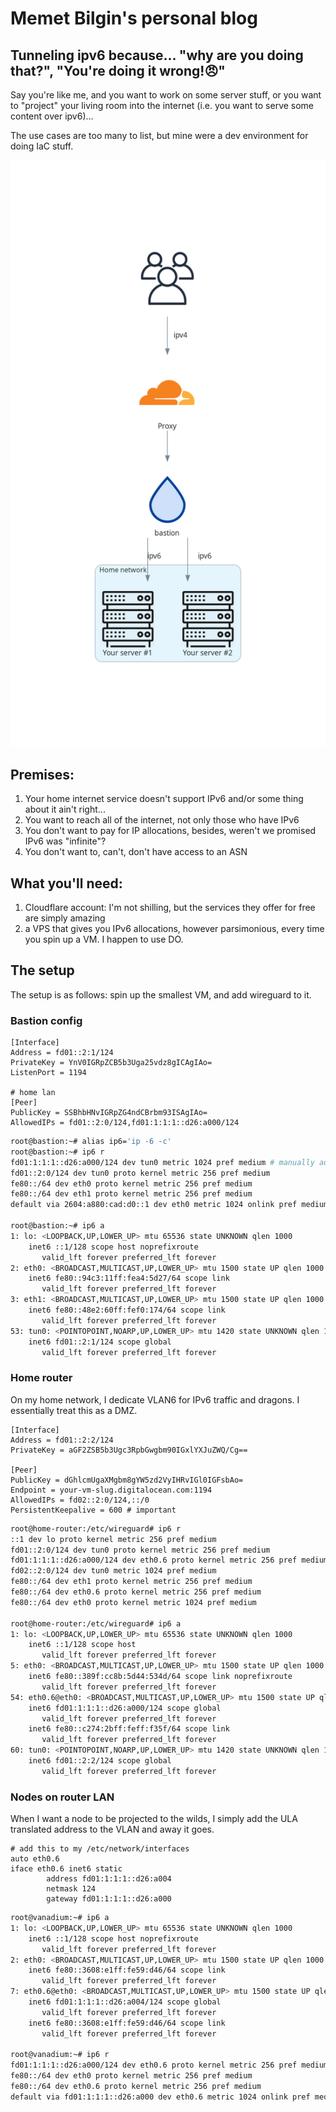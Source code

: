 # Memet Bilgin's personal blog

## Tunneling ipv6 because... "why are you doing that?", "You're doing it wrong!😠"

Say you're like me, and you want to work on some server stuff, or you want to "project" your living room into the internet (i.e. you want to serve some content over ipv6)...

The use cases are too many to list, but mine were a dev environment for doing IaC stuff.

![Setup](assets/tunneling-ipv6.png "Setup")

## Premises:

1. Your home internet service doesn't support IPv6 and/or some thing about it ain't right...
1. You want to reach all of the internet, not only those who have IPv6
1. You don't want to pay for IP allocations, besides, weren't we promised IPv6 was "infinite"?
1. You don't want to, can't, don't have access to an ASN


## What you'll need:

1. Cloudflare account: I'm not shilling, but the services they offer for free are simply amazing
1. a VPS that gives you IPv6 allocations, however parsimonious, every time you spin up a VM. I happen to use DO.

## The setup

The setup is as follows: spin up the smallest VM, and add wireguard to it.


### Bastion config

```
[Interface]
Address = fd01::2:1/124
PrivateKey = YnV0IGRpZCB5b3Uga25vdz8gICAgIAo=
ListenPort = 1194

# home lan
[Peer]
PublicKey = SSBhbHNvIGRpZG4ndCBrbm93ISAgIAo=
AllowedIPs = fd01::2:0/124,fd01:1:1:1::d26:a000/124
```


```bash
root@bastion:~# alias ip6='ip -6 -c'
root@bastion:~# ip6 r
fd01:1:1:1::d26:a000/124 dev tun0 metric 1024 pref medium # manually added
fd01::2:0/124 dev tun0 proto kernel metric 256 pref medium
fe80::/64 dev eth0 proto kernel metric 256 pref medium
fe80::/64 dev eth1 proto kernel metric 256 pref medium
default via 2604:a880:cad:d0::1 dev eth0 metric 1024 onlink pref medium

root@bastion:~# ip6 a
1: lo: <LOOPBACK,UP,LOWER_UP> mtu 65536 state UNKNOWN qlen 1000
    inet6 ::1/128 scope host noprefixroute 
       valid_lft forever preferred_lft forever
2: eth0: <BROADCAST,MULTICAST,UP,LOWER_UP> mtu 1500 state UP qlen 1000
    inet6 fe80::94c3:11ff:fea4:5d27/64 scope link 
       valid_lft forever preferred_lft forever
3: eth1: <BROADCAST,MULTICAST,UP,LOWER_UP> mtu 1500 state UP qlen 1000
    inet6 fe80::48e2:60ff:fef0:174/64 scope link 
       valid_lft forever preferred_lft forever
53: tun0: <POINTOPOINT,NOARP,UP,LOWER_UP> mtu 1420 state UNKNOWN qlen 1000
    inet6 fd01::2:1/124 scope global 
       valid_lft forever preferred_lft forever
```


### Home router

On my home network, I dedicate VLAN6 for IPv6 traffic and dragons. I essentially treat this as a DMZ.

```
[Interface]
Address = fd01::2:2/124
PrivateKey = aGF2ZSB5b3Ugc3RpbGwgbm90IGxlYXJuZWQ/Cg==

[Peer]
PublicKey = dGhlcmUgaXMgbm8gYW5zd2VyIHRvIGl0IGFsbAo=
Endpoint = your-vm-slug.digitalocean.com:1194
AllowedIPs = fd02::2:0/124,::/0
PersistentKeepalive = 600 # important
```

```bash
root@home-router:/etc/wireguard# ip6 r
::1 dev lo proto kernel metric 256 pref medium
fd01::2:0/124 dev tun0 proto kernel metric 256 pref medium
fd01:1:1:1::d26:a000/124 dev eth0.6 proto kernel metric 256 pref medium # this is added by whom again?
fd02::2:0/124 dev tun0 metric 1024 pref medium
fe80::/64 dev eth1 proto kernel metric 256 pref medium
fe80::/64 dev eth0.6 proto kernel metric 256 pref medium
fe80::/64 dev eth0 proto kernel metric 1024 pref medium

root@home-router:/etc/wireguard# ip6 a 
1: lo: <LOOPBACK,UP,LOWER_UP> mtu 65536 state UNKNOWN qlen 1000
    inet6 ::1/128 scope host 
       valid_lft forever preferred_lft forever
5: eth0: <BROADCAST,MULTICAST,UP,LOWER_UP> mtu 1500 state UP qlen 1000
    inet6 fe80::389f:cc8b:5d44:534d/64 scope link noprefixroute 
       valid_lft forever preferred_lft forever
54: eth0.6@eth0: <BROADCAST,MULTICAST,UP,LOWER_UP> mtu 1500 state UP qlen 1000
    inet6 fd01:1:1:1::d26:a000/124 scope global 
       valid_lft forever preferred_lft forever
    inet6 fe80::c274:2bff:feff:f35f/64 scope link 
       valid_lft forever preferred_lft forever
60: tun0: <POINTOPOINT,NOARP,UP,LOWER_UP> mtu 1420 state UNKNOWN qlen 1000
    inet6 fd01::2:2/124 scope global 
       valid_lft forever preferred_lft forever

```

### Nodes on router LAN

When I want a node to be projected to the wilds, I simply add the ULA translated address to the VLAN and away it goes.

```
# add this to my /etc/network/interfaces
auto eth0.6
iface eth0.6 inet6 static
        address fd01:1:1:1::d26:a004
        netmask 124
        gateway fd01:1:1:1::d26:a000

```

```bash
root@vanadium:~# ip6 a
1: lo: <LOOPBACK,UP,LOWER_UP> mtu 65536 state UNKNOWN qlen 1000
    inet6 ::1/128 scope host noprefixroute 
       valid_lft forever preferred_lft forever
2: eth0: <BROADCAST,MULTICAST,UP,LOWER_UP> mtu 1500 state UP qlen 1000
    inet6 fe80::3608:e1ff:fe59:d46/64 scope link 
       valid_lft forever preferred_lft forever
7: eth0.6@eth0: <BROADCAST,MULTICAST,UP,LOWER_UP> mtu 1500 state UP qlen 1000
    inet6 fd01:1:1:1::d26:a004/124 scope global 
       valid_lft forever preferred_lft forever
    inet6 fe80::3608:e1ff:fe59:d46/64 scope link 
       valid_lft forever preferred_lft forever
       
root@vanadium:~# ip6 r
fd01:1:1:1::d26:a000/124 dev eth0.6 proto kernel metric 256 pref medium
fe80::/64 dev eth0 proto kernel metric 256 pref medium
fe80::/64 dev eth0.6 proto kernel metric 256 pref medium
default via fd01:1:1:1::d26:a000 dev eth0.6 metric 1024 onlink pref medium
       
```
